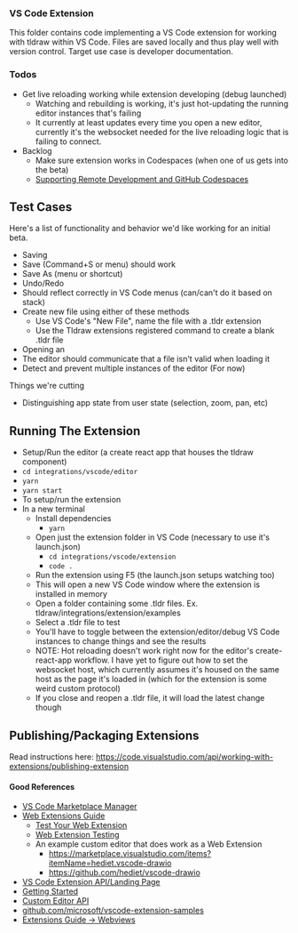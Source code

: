 ### VS Code Extension

This folder contains code implementing a VS Code extension for working with tldraw within VS Code. Files are saved locally and thus play well with version control. Target use case is developer documentation.

### Todos

- Get live reloading working while extension developing (debug launched)
  - Watching and rebuilding is working, it's just hot-updating the running editor instances that's failing
  - It currently at least updates every time you open a new editor, currently it's the websocket
    needed for the live reloading logic that is failing to connect.
- Backlog
  - Make sure extension works in Codespaces (when one of us gets into the beta)
  - [Supporting Remote Development and GitHub Codespaces](https://code.visualstudio.com/api/advanced-topics/remote-extensions)


## Test Cases
Here's a list of functionality and behavior we'd like working for an initial beta.

 - Saving
  - Save (Command+S or menu) should work
  - Save As (menu or shortcut)
 - Undo/Redo
  - Should reflect correctly in VS Code menus (can/can't do it based on stack)
 - Create new file using either of these methods
   - Use VS Code's "New File", name the file with a .tldr extension 
   - Use the Tldraw extensions registered command to create a blank .tldr file
 - Opening an
 - The editor should communicate that a file isn't valid when loading it
 - Detect and prevent multiple instances of the editor (For now)

Things we're cutting
 - Distinguishing app state from user state (selection, zoom, pan, etc)

## Running The Extension

- Setup/Run the editor (a create react app that houses the tldraw component)
 - `cd integrations/vscode/editor`
 - `yarn`
 - `yarn start`
- To setup/run the extension 
 - In a new terminal
   - Install dependencies 
     - `yarn`
   - Open just the extension folder in VS Code (necessary to use it's launch.json)
     - `cd integrations/vscode/extension`
     - `code .`
   - Run the extension using F5 (the launch.json setups watching too)
    - This will open a new VS Code window where the extension is installed in memory
    - Open a folder containing some .tldr files. Ex. tldraw/integrations/extension/examples
    - Select a .tldr file to test
    - You'll have to toggle between the extension/editor/debug VS Code instances to change things and see the results 
    - NOTE: Hot reloading doesn't work right now for the editor's create-react-app workflow. I have yet to figure out how to set the websocket host, which currently assumes it's housed on the same host as the page it's loaded in (which for the extension is some weird custom protocol)
     - If you close and reopen a .tldr file, it will load the latest change though

## Publishing/Packaging Extensions

Read instructions here:
https://code.visualstudio.com/api/working-with-extensions/publishing-extension

#### Good References

- [VS Code Marketplace Manager](https://marketplace.visualstudio.com/manage/)
- [Web Extensions Guide](https://code.visualstudio.com/api/extension-guides/web-extensions)
  - [Test Your Web Extension](https://code.visualstudio.com/api/extension-guides/web-extensions#test-your-web-extension)
  - [Web Extension Testing](https://code.visualstudio.com/api/extension-guides/web-extensions#web-extension-tests)
  - An example custom editor that does work as a Web Extension
    - https://marketplace.visualstudio.com/items?itemName=hediet.vscode-drawio
    - https://github.com/hediet/vscode-drawio
- [VS Code Extension API/Landing Page](https://code.visualstudio.com/api)
- [Getting Started](https://code.visualstudio.com/api/get-started/your-first-extension)
- [Custom Editor API](https://code.visualstudio.com/api/extension-guides/custom-editors)
- [github.com/microsoft/vscode-extension-samples](https://github.com/microsoft/vscode-extension-samples)
- [Extensions Guide -> Webviews](https://code.visualstudio.com/api/extension-guides/webview)
